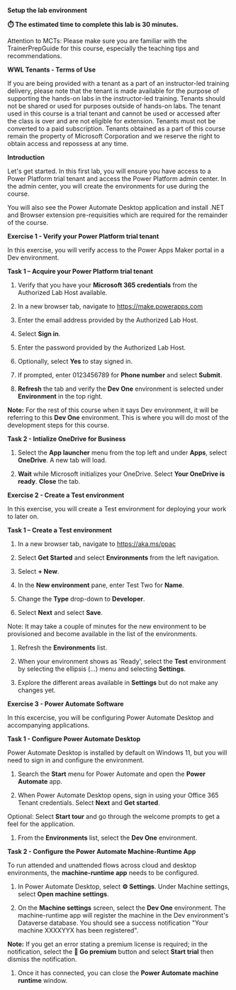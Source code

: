 **Setup the lab environment**

**⏱️ The estimated time to complete this lab is 30 minutes.**

Attention to MCTs: Please make sure you are familiar with the TrainerPrepGuide
for this course, especially the teaching tips and recommendations.

**WWL Tenants - Terms of Use**

If you are being provided with a tenant as a part of an instructor-led training
delivery, please note that the tenant is made available for the purpose of
supporting the hands-on labs in the instructor-led training. Tenants should not
be shared or used for purposes outside of hands-on labs. The tenant used in this
course is a trial tenant and cannot be used or accessed after the class is over
and are not eligible for extension. Tenants must not be converted to a paid
subscription. Tenants obtained as a part of this course remain the property of
Microsoft Corporation and we reserve the right to obtain access and repossess at
any time.

**Introduction**

Let's get started. In this first lab, you will ensure you have access to a Power
Platform trial tenant and access the Power Platform admin center. In the admin
center, you will create the environments for use during the course.

You will also see the Power Automate Desktop application and install .NET and
Browser extension pre-requisities which are required for the remainder of the
course.

**Exercise 1 - Verify your Power Platform trial tenant**

In this exercise, you will verify access to the Power Apps Maker portal in a Dev
environment.

**Task 1 – Acquire your Power Platform trial tenant**

1.  Verify that you have your **Microsoft 365 credentials** from the Authorized
    Lab Host available.

2.  In a new browser tab, navigate to https://make.powerapps.com

3.  Enter the email address provided by the Authorized Lab Host.

4.  Select **Sign in**.

5.  Enter the password provided by the Authorized Lab Host.

6.  Optionally, select **Yes** to stay signed in.

7.  If prompted, enter 0123456789 for **Phone number** and select **Submit**.

8.  **Refresh** the tab and verify the **Dev One** environment is selected under
    **Environment** in the top right.

**Note:** For the rest of this course when it says Dev environment, it will be
referring to this **Dev One** environment. This is where you will do most of the
development steps for this course.

**Task 2 - Intialize OneDrive for Business**

1.  Select the **App launcher** menu from the top left and under **Apps**,
    select **OneDrive**. A new tab will load.

2.  **Wait** while Microsoft initializes your OneDrive. Select **Your OneDrive
    is ready**. **Close** the tab.

**Exercise 2 - Create a Test environment**

In this exercise, you will create a Test environment for deploying your work to
later on.

**Task 1 – Create a Test environment**

1.  In a new browser tab, navigate to https://aka.ms/ppac

2.  Select **Get Started** and select **Environments** from the left navigation.

3.  Select **+ New**.

4.  In the **New environment** pane, enter Test Two for **Name**.

5.  Change the **Type** drop-down to **Developer**.

6.  Select **Next** and select **Save**.

Note: It may take a couple of minutes for the new environment to be provisioned
and become available in the list of the environments.

1.  Refresh the **Environments** list.

2.  When your environment shows as 'Ready', select the **Test** environment by
    selecting the ellipsis (...) menu and selecting **Settings**.

3.  Explore the different areas available in **Settings** but do not make any
    changes yet.

**Exercise 3 - Power Automate Software**

In this excercise, you will be configuring Power Automate Desktop and
accompanying applications.

**Task 1 - Configure Power Automate Desktop**

Power Automate Desktop is installed by default on Windows 11, but you will need
to sign in and configure the environment.

1.  Search the **Start** menu for Power Automate and open the **Power Automate**
    app.

2.  When Power Automate Desktop opens, sign in using your Office 365 Tenant
    credentials. Select **Next** and **Get started**.

Optional: Select **Start tour** and go through the welcome prompts to get a feel
for the application.

1.  From the **Environments** list, select the **Dev One** environment.

**Task 2 - Configure the Power Automate Machine-Runtime App**

To run attended and unattended flows across cloud and desktop environments, the
**machine-runtime app** needs to be configured.

1.  In Power Automate Desktop, select **⚙️ Settings**. Under Machine settings,
    select **Open machine settings**.

2.  On the **Machine settings** screen, select the **Dev One** environment. The
    machine-runtime app will register the machine in the Dev environment's
    Dataverse database. You should see a success notification "Your machine
    XXXXYYX has been registered".

**Note:** If you get an error stating a premium license is required; in the
notification, select the **💎 Go premium** button and select **Start trial**
then dismiss the notification.

1.  Once it has connected, you can close the **Power Automate machine runtime**
    window.
